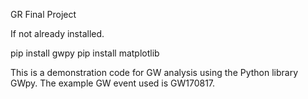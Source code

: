 GR Final Project

If not already installed.

pip install gwpy
pip install matplotlib

This is a demonstration code for GW analysis using the Python library GWpy. The example GW event used is GW170817.
